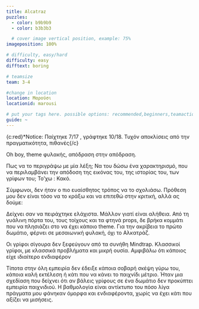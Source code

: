 ```yaml
---
title: Alcatraz
puzzles:
  - color: b9b9b9
  - color: b3b3b3

  # cover image vertical position, example: 75%
imageposition: 100%

# difficulty, easy/hard
difficulty: easy
difftext: boring

# teamsize
team: 3-4

#change in location
location: Μαρούσι
locationid: marousi

# put your tags here. possible options: recommended,beginners,teamaction,duet
guide: ~
---
```


{c:red}\*Notice: Παίχτηκε 7/17 , γράφτηκε 10/18. Τυχόν αποκλίσεις από την πραγματικότητα, πιθανές{/c}

Oh boy, theme φυλακής, απόδραση στην απόδραση.

Πως να το περιγράψω με μία λέξη; Να του δώσω ένα χαρακτηρισμό, που να περιλαμβάνει την απόδοση της εικόνας του, της ιστορίας του, των γρίφων του; Το’χω : Κακό.

Σύμφωνοι, δεν ήταν ο πιο ευαίσθητος τρόπος να το σχολιάσω. Πρόθεση μου δεν είναι τόσο να το κράξω και να επιτεθώ στην κριτική, αλλά ας δούμε:

Δείχνει σαν να πειράχτηκε ελάχιστα. Μάλλον γιατί είναι αλήθεια. Από τη γυάλινη πόρτα του, τους τοίχους και τα φτηνά props, δε βρήκα κομμάτι που να πλησιάζει στο να έχει κάποιο theme.
Για την ακρίβεια το πρώτο δωμάτιο, φέρνει σε μεσαιωνική φυλακή, όχι το Aλκατράζ.

Οι γρίφοι σίγουρα δεν ξεφεύγουν από τα συνήθη Mindtrap. Κλασσικοί γρίφοι, με κλασσικά προβλήματα και μικρή ουσία. Αμφιβάλω ότι κάποιος είχε ιδιαίτερο ενδιαφέρον

Τίποτα στην όλη εμπειρία δεν έδειξε κάποια σοβαρή σκέψη γύρω του, κάποια καλή εκτέλεση ή κάτι που να κάνει το παιχνίδι μέτριο. Ήταν μια σχεδίαση που δείχνει ότι αν βάλεις γρίφους
σε ένα δωμάτιο δεν προκύπτει εμπειρία παιχνιδιού. Η βαθμολογία είναι αντίκτυπο του πόσο λίγα πράγματα μου φάνηκαν όμορφα και ενδιαφέροντα, χωρίς να έχει κάτι που αξίζει να μισήσεις.
